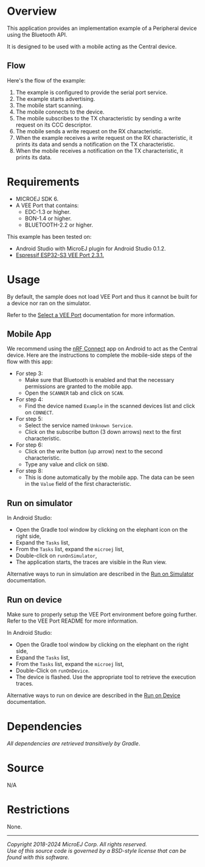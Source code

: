# Overview

This application provides an implementation example of a Peripheral device using the Bluetooth API.

It is designed to be used with a mobile acting as the Central device.

## Flow

Here's the flow of the example:
  1. The example is configured to provide the serial port service.
  2. The example starts advertising.
  3. The mobile start scanning.
  4. The mobile connects to the device.
  5. The mobile subscribes to the TX characteristic by sending a write request on its CCC descriptor.
  6. The mobile sends a write request on the RX characteristic.
  7. When the example receives a write request on the RX characteristic, it prints its data and sends a notification on the TX characteristic.
  8. When the mobile receives a notification on the TX characteristic, it prints its data.

# Requirements

* MICROEJ SDK 6.
* A VEE Port that contains:
    * EDC-1.3 or higher.
    * BON-1.4 or higher.
    * BLUETOOTH-2.2 or higher.

This example has been tested on:

* Android Studio with MicroEJ plugin for Android Studio 0.1.2.
* [Espressif ESP32-S3 VEE Port 2.3.1.](https://github.com/MicroEJ/VEEPort-Espressif-ESP32-S3-DevKitC-1/tree/2.3.1)

# Usage

By default, the sample does not load VEE Port and thus it cannot be built for a device nor ran on the simulator.

Refer to the [Select a VEE Port](https://docs.microej.com/en/latest/SDK6UserGuide/selectVeePort.html) documentation for more information.

## Mobile App

We recommend using the [nRF Connect](https://play.google.com/store/apps/details?id=no.nordicsemi.android.mcp) app on Android to act as the Central device.
Here are the instructions to complete the mobile-side steps of the flow with this app:
  - For step 3:
    - Make sure that Bluetooth is enabled and that the necessary permissions are granted to the mobile app.
    - Open the `SCANNER` tab and click on `SCAN`.
  - For step 4:
    - Find the device named `Example` in the scanned devices list and click on `CONNECT`.
  - For step 5:
    - Select the service named `Unknown Service`.
    - Click on the subscribe button (3 down arrows) next to the first characteristic.
  - For step 6:
    - Click on the write button (up arrow) next to the second characteristic.
    - Type any value and click on `SEND`.
  - For step 8:
    - This is done automatically by the mobile app. The data can be seen in the `Value` field of the first characteristic.

## Run on simulator

In Android Studio:
- Open the Gradle tool window by clicking on the elephant icon on the right side,
- Expand the `Tasks` list,
- From the `Tasks` list, expand the `microej` list,
- Double-click on `runOnSimulator`,
- The application starts, the traces are visible in the Run view.

Alternative ways to run in simulation are described in the [Run on Simulator](https://docs.microej.com/en/latest/SDK6UserGuide/runOnSimulator.html) documentation.

## Run on device

Make sure to properly setup the VEE Port environment before going further.
Refer to the VEE Port README for more information.

In Android Studio:
- Open the Gradle tool window by clicking on the elephant on the right side,
- Expand the `Tasks` list,
- From the `Tasks` list, expand the `microej` list,
- Double-Click on `runOnDevice`.
- The device is flashed. Use the appropriate tool to retrieve the execution traces.

Alternative ways to run on device are described in the [Run on Device](https://docs.microej.com/en/latest/SDK6UserGuide/runOnDevice.html) documentation.

# Dependencies

_All dependencies are retrieved transitively by Gradle_.

# Source

N/A

# Restrictions

None.

---
_Copyright 2018-2024 MicroEJ Corp. All rights reserved._  
_Use of this source code is governed by a BSD-style license that can be found with this software._  
